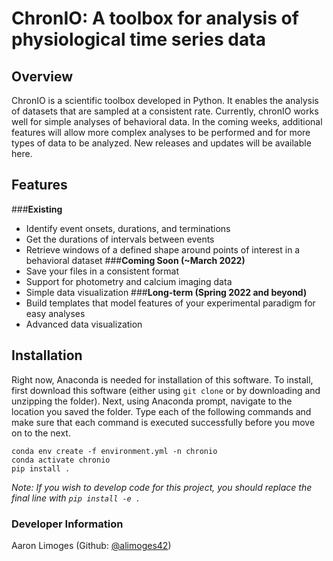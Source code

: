 # ChronIO: A toolbox for analysis of physiological time series data

## Overview
ChronIO is a scientific toolbox developed in Python. It enables the analysis of datasets that are sampled 
at a consistent rate. Currently, chronIO works well for simple analyses of behavioral data. In the coming weeks,
additional features will allow more complex analyses to be performed and for more types of data to be analyzed. 
New releases and updates will be available here.

## Features
 ###**Existing**
 - Identify event onsets, durations, and terminations
 - Get the durations of intervals between events
 - Retrieve windows of a defined shape around points of interest in a behavioral dataset
 ###**Coming Soon (~March 2022)**
 - Save your files in a consistent format
 - Support for photometry and calcium imaging data
 - Simple data visualization
 ###**Long-term (Spring 2022 and beyond)**
 - Build templates that model features of your experimental paradigm for easy analyses 
 - Advanced data visualization
## Installation
Right now, Anaconda is needed for installation of this software. To install, first download this software 
(either using `git clone` or by downloading and unzipping the folder). Next, using Anaconda prompt, navigate to 
the location you saved the folder. Type each of the following commands and make sure that each command is executed 
successfully before you move on to the next.

```angular2html
conda env create -f environment.yml -n chronio
conda activate chronio
pip install .
```

_Note: If you wish to develop code for this project, you should replace the final line with `pip install -e .`_

### Developer Information
Aaron Limoges (Github: [@alimoges42](https://github.com/alimoges42))
